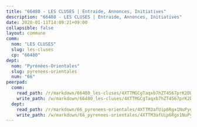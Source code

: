```yaml
---
title: "66480 - LES CLUSES | Entraide, Annonces, Initiatives"
description: "66480 - LES CLUSES | Entraide, Annonces, Initiatives"
date: 2020-01-11T14:09:21+09:00
collapsible: false
layout: commune
comm:
  nom: "LES CLUSES"
  slug: les-cluses
  cp: "66480"
dept:
  nom: "Pyrénées-Orientales"
  slug: pyrenees-orientales
  num: "66"
peerpad:
  comm:
    read_path: /r/markdown/66480_les-cluses/4XTTMGCgTaqxb7hZT4567prK2DU122U4zX84boxcBHrGhdCgP
    write_path: /w/markdown/66480_les-cluses/4XTTMGCgTaqxb7hZT4567prK2DU122U4zX84boxcBHrGhdCgP-K3TgUzSULZovRDAFaEC4gekvgj1y7dp84qHs5dChkgS552nHXASuyTNqxY1UdarNPvrKsDQDFxKUFzq883T8jwjMZAziuMWhXCf2vL4F5PVvRp8ykCboCQSPvkLjVLue2i1s4jzF
  dept:
    read_path: /r/markdown/66_pyrenees-orientales/4XTTM3afUip6Rgx1NuPyghUa14kgTqPXnmDEBposmGgneayAf
    write_path: /w/markdown/66_pyrenees-orientales/4XTTM3afUip6Rgx1NuPyghUa14kgTqPXnmDEBposmGgneayAf-K3TgUoccpQuHJoDLEpffojuonv9AF6V42uJqvRngyFmT2AwGwN9tPsrz2nf1fzCNpZaKRMMnD1gZiLbrcE1TiGWzNhdWw8C2qKfZkxaRgJVdAb8sfLLsgGJhGstBy2eaenCpjZro
---
```


